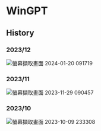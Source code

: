 # WinGPT

## History

### 2023/12
  ![螢幕擷取畫面 2024-01-20 091719](https://github.com/zhengshunze/WinGPT/assets/77151276/b359d531-0dd1-470e-956f-e664428ba1cf)


### 2023/11

  ![螢幕擷取畫面 2023-11-29 090457](https://github.com/zhengshunze/WinGPT/assets/77151276/662b92da-435d-441c-b7bf-ede57c6ed97a)


### 2023/10
  ![螢幕擷取畫面 2023-10-09 233308](https://github.com/zhengshunze/WinGPT/assets/77151276/d070ec88-8c44-4c8f-a3ba-535c6a1ca318)


